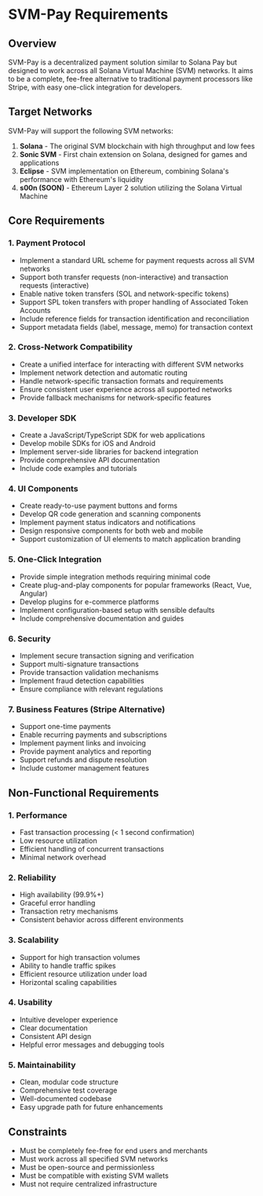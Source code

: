 # SVM-Pay Requirements

## Overview
SVM-Pay is a decentralized payment solution similar to Solana Pay but designed to work across all Solana Virtual Machine (SVM) networks. It aims to be a complete, fee-free alternative to traditional payment processors like Stripe, with easy one-click integration for developers.

## Target Networks
SVM-Pay will support the following SVM networks:
1. **Solana** - The original SVM blockchain with high throughput and low fees
2. **Sonic SVM** - First chain extension on Solana, designed for games and applications
3. **Eclipse** - SVM implementation on Ethereum, combining Solana's performance with Ethereum's liquidity
4. **s00n (SOON)** - Ethereum Layer 2 solution utilizing the Solana Virtual Machine

## Core Requirements

### 1. Payment Protocol
- Implement a standard URL scheme for payment requests across all SVM networks
- Support both transfer requests (non-interactive) and transaction requests (interactive)
- Enable native token transfers (SOL and network-specific tokens)
- Support SPL token transfers with proper handling of Associated Token Accounts
- Include reference fields for transaction identification and reconciliation
- Support metadata fields (label, message, memo) for transaction context

### 2. Cross-Network Compatibility
- Create a unified interface for interacting with different SVM networks
- Implement network detection and automatic routing
- Handle network-specific transaction formats and requirements
- Ensure consistent user experience across all supported networks
- Provide fallback mechanisms for network-specific features

### 3. Developer SDK
- Create a JavaScript/TypeScript SDK for web applications
- Develop mobile SDKs for iOS and Android
- Implement server-side libraries for backend integration
- Provide comprehensive API documentation
- Include code examples and tutorials

### 4. UI Components
- Create ready-to-use payment buttons and forms
- Develop QR code generation and scanning components
- Implement payment status indicators and notifications
- Design responsive components for both web and mobile
- Support customization of UI elements to match application branding

### 5. One-Click Integration
- Provide simple integration methods requiring minimal code
- Create plug-and-play components for popular frameworks (React, Vue, Angular)
- Develop plugins for e-commerce platforms
- Implement configuration-based setup with sensible defaults
- Include comprehensive documentation and guides

### 6. Security
- Implement secure transaction signing and verification
- Support multi-signature transactions
- Provide transaction validation mechanisms
- Implement fraud detection capabilities
- Ensure compliance with relevant regulations

### 7. Business Features (Stripe Alternative)
- Support one-time payments
- Enable recurring payments and subscriptions
- Implement payment links and invoicing
- Provide payment analytics and reporting
- Support refunds and dispute resolution
- Include customer management features

## Non-Functional Requirements

### 1. Performance
- Fast transaction processing (< 1 second confirmation)
- Low resource utilization
- Efficient handling of concurrent transactions
- Minimal network overhead

### 2. Reliability
- High availability (99.9%+)
- Graceful error handling
- Transaction retry mechanisms
- Consistent behavior across different environments

### 3. Scalability
- Support for high transaction volumes
- Ability to handle traffic spikes
- Efficient resource utilization under load
- Horizontal scaling capabilities

### 4. Usability
- Intuitive developer experience
- Clear documentation
- Consistent API design
- Helpful error messages and debugging tools

### 5. Maintainability
- Clean, modular code structure
- Comprehensive test coverage
- Well-documented codebase
- Easy upgrade path for future enhancements

## Constraints
- Must be completely fee-free for end users and merchants
- Must work across all specified SVM networks
- Must be open-source and permissionless
- Must be compatible with existing SVM wallets
- Must not require centralized infrastructure
